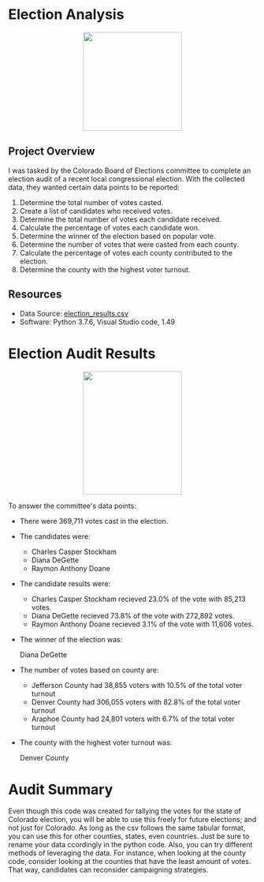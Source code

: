 # Election Analysis

<p align = "center">
<img src = "https://upload.wikimedia.org/wikipedia/commons/0/00/Seal_of_Colorado.svg" width = "200" height = "200">
 </p>

## Project Overview

I was tasked by the Colorado Board of Elections committee to complete an election audit of a recent local congressional election. With the collected data, they wanted certain data points to be reported:

 1) Determine the total number of votes casted.
 2) Create a list of candidates who received votes.
 3) Determine the total number of votes each candidate received.
 4) Calculate the percentage of votes each candidate won.
 5) Determine the winner of the election based on popular vote.
 6) Determine the number of votes that were casted from each county.
 7) Calculate the percentage of votes each county contributed to the election.
 8) Determine the county with the highest voter turnout.

## Resources 
- Data Source: [election_results.csv](https://raw.githubusercontent.com/JoseCalucag/Election-Analysis/master/Resources/election_results.csv)
- Software: Python 3.7.6, Visual Studio code, 1.49

# Election Audit Results

<p align = "center">
<img src ="https://github.com/JoseCalucag/Election-Analysis/blob/master/Resources/PrintOut.png" width = "200" height = "250">
</p>

To answer the committee's data points:

- There were 369,711 votes cast in the election.

- The candidates were:
  * Charles Casper Stockham
  * Diana DeGette
  * Raymon Anthony Doane
  
- The candidate results were:
  * Charles Casper Stockham recieved 23.0% of the vote with 85,213 votes.
  * Diana DeGette recieved 73.8% of the vote with 272,892 votes.
  * Raymon Anthony Doane recieved 3.1% of the vote with 11,606 votes.
  
- The winner of the election was:
    
    Diana DeGette
  
- The number of votes based on county are:
  * Jefferson County had 38,855 voters with 10.5% of the total voter turnout
  * Denver County had 306,055 voters with 82.8% of the total voter turnout
  * Araphoe County had 24,801 voters with 6.7% of the total voter turnout  

- The county with the highest voter turnout was:

  Denver County

# Audit Summary
Even though this code was created for tallying the votes for the state of Colorado election, you will be able to use this freely for future elections; and not just for Colorado. As long as the csv follows the same tabular format, you can use this for other counties, states, even countries. Just be sure to rename your data ccordingly in the python code. Also, you can try different methods of leveraging the data. For instance, when looking at the county code, consider looking at the counties that have the least amount of votes. That way, candidates can reconsider campaigning strategies.
